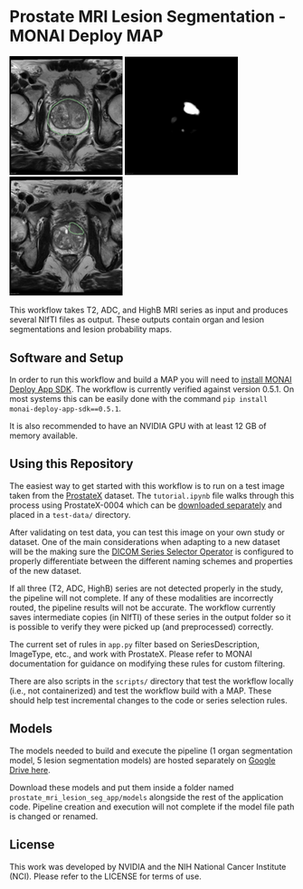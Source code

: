 # Prostate MRI Lesion Segmentation - MONAI Deploy MAP

<p float="left">
  <img src="imgs/organ_seg.png" width="200" />
  <img src="imgs/lesion_prob.png" width="200" />
  <img src="imgs/lesion_mask.png" width="200" />
</p>

This workflow takes T2, ADC, and HighB MRI series as input and produces several NIfTI files as output. These outputs contain organ and lesion segmentations and lesion probability maps.

## Software and Setup

In order to run this workflow and build a MAP you will need to [install MONAI Deploy App SDK](https://docs.monai.io/projects/monai-deploy-app-sdk/en/latest/getting_started/installing_app_sdk.html). The workflow is currently verified against version 0.5.1. On most systems this can be easily done with the command `pip install monai-deploy-app-sdk==0.5.1`.

It is also recommended to have an NVIDIA GPU with at least 12 GB of memory available.

## Using this Repository

The easiest way to get started with this workflow is to run on a test image taken from the [ProstateX](https://wiki.cancerimagingarchive.net/pages/viewpage.action?pageId=23691656) dataset. The `tutorial.ipynb` file walks through this process using ProstateX-0004 which can be [downloaded separately](https://drive.google.com/drive/folders/17oOgs1jIgJUxtkBRLATUdNrLSNQCLpCn?usp=drive_link) and placed in a `test-data/` directory.

After validating on test data, you can test this image on your own study or dataset. One of the main considerations when adapting to a new dataset will be the making sure the [DICOM Series Selector Operator](https://docs.monai.io/projects/monai-deploy-app-sdk/en/latest/modules/_autosummary/monai.deploy.operators.DICOMSeriesSelectorOperator.html#monai.deploy.operators.DICOMSeriesSelectorOperator) is configured to properly differentiate between the different naming schemes and properties of the new dataset.

If all three (T2, ADC, HighB) series are not detected properly in the study, the pipeline will not complete. If any of these modalities are incorrectly routed, the pipeline results will not be accurate. The workflow currently saves intermediate copies (in NIfTI) of these series in the output folder so it is possible to verify they were picked up (and preprocessed) correctly.

The current set of rules in `app.py` filter based on SeriesDescription, ImageType, etc., and work with ProstateX. Please refer to MONAI documentation for guidance on modifying these rules for custom filtering.

There are also scripts in the `scripts/` directory that test the workflow locally (i.e., not containerized) and test the workflow build with a MAP. These should help test incremental changes to the code or series selection rules.

## Models

The models needed to build and execute the pipeline (1 organ segmentation model, 5 lesion segmentation models) are hosted separately on [Google Drive here](https://drive.google.com/drive/folders/1wO4h5AON0MA3dxwnzl9cJlxjPxsfXcCF?usp=sharing).

Download these models and put them inside a folder named `prostate_mri_lesion_seg_app/models` alongside the rest of the application code. Pipeline creation and execution will not complete if the model file path is changed or renamed.

## License

This work was developed by NVIDIA and the NIH National Cancer Institute (NCI). Please refer to the LICENSE for terms of use.
